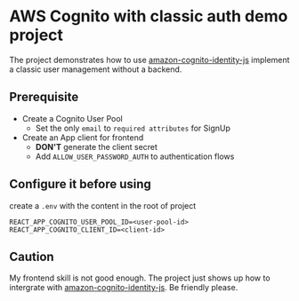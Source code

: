 
# AWS Cognito with classic auth demo project

The project demonstrates how to
use [amazon-cognito-identity-js](https://github.com/aws-amplify/amplify-js/tree/master/packages/amazon-cognito-identity-js)
implement a classic user management without a backend.

## Prerequisite

* Create a Cognito User Pool
  * Set the only `email` to `required attributes` for SignUp
* Create an App client for frontend 
  * **DON'T** generate the client secret
  * Add `ALLOW_USER_PASSWORD_AUTH` to authentication flows

## Configure it before using

create a `.env` with the content in the root of project

```
REACT_APP_COGNITO_USER_POOL_ID=<user-pool-id>
REACT_APP_COGNITO_CLIENT_ID=<client-id>
```


## Caution

My frontend skill is not good enough. The project just shows up how to intergrate with [amazon-cognito-identity-js](https://github.com/aws-amplify/amplify-js/tree/master/packages/amazon-cognito-identity-js). Be friendly please.
